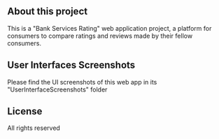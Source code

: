 

## About this project

This is a "Bank Services Rating" web application project, a platform for consumers to compare ratings and reviews made by their fellow consumers.

## User Interfaces Screenshots

Please find the UI screenshots of this web app in its "UserInterfaceScreenshots" folder

## License

All rights reserved
